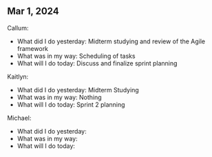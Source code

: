 ## Mar 1, 2024
Callum:
- What did I do yesterday: Midterm studying and review of the Agile framework
- What was in my way: Scheduling of tasks
- What will I do today: Discuss and finalize sprint planning

Kaitlyn:
- What did I do yesterday: Midterm Studying
- What was in my way: Nothing
- What will I do today: Sprint 2 planning

Michael:
- What did I do yesterday: 
- What was in my way: 
- What will I do today: 
